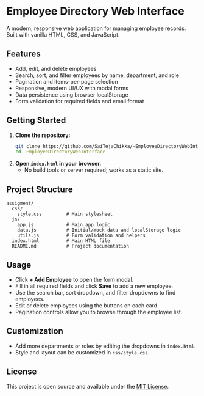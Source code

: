 
 # Employee Directory Web Interface

A modern, responsive web application for managing employee records. Built with vanilla HTML, CSS, and JavaScript.

## Features
- Add, edit, and delete employees
- Search, sort, and filter employees by name, department, and role
- Pagination and items-per-page selection
- Responsive, modern UI/UX with modal forms
- Data persistence using browser localStorage
- Form validation for required fields and email format

## Getting Started

1. **Clone the repository:**
   ```sh
   git clone https://github.com/SaiTejaChikka/-EmployeeDirectoryWebInterface-.git
   cd -EmployeeDirectoryWebInterface-
   ```
2. **Open `index.html` in your browser.**
   - No build tools or server required; works as a static site.

## Project Structure
```
assigment/
  css/
    style.css         # Main stylesheet
  js/
    app.js            # Main app logic
    data.js           # Initial/mock data and localStorage logic
    utils.js          # Form validation and helpers
  index.html          # Main HTML file
  README.md           # Project documentation
```

## Usage
- Click **+ Add Employee** to open the form modal.
- Fill in all required fields and click **Save** to add a new employee.
- Use the search bar, sort dropdown, and filter dropdowns to find employees.
- Edit or delete employees using the buttons on each card.
- Pagination controls allow you to browse through the employee list.

## Customization
- Add more departments or roles by editing the dropdowns in `index.html`.
- Style and layout can be customized in `css/style.css`.

## License
This project is open source and available under the [MIT License](LICENSE).

